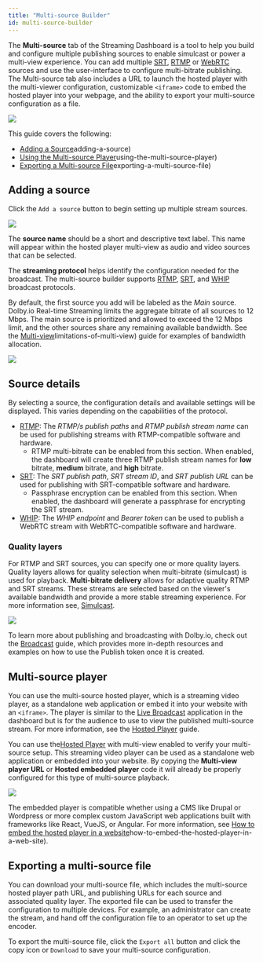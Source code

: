 ```yaml
---
title: "Multi-source Builder"
id: multi-source-builder
---
```

The **Multi-source** tab of the Streaming Dashboard is a tool to help you build and configure multiple publishing sources to enable simulcast or power a multi-view experience. You can add multiple [SRT](/millicast/broadcast/using-srt.md), [RTMP](/millicast/broadcast/using-rtmp-and-rtmps.md) or [WebRTC](/millicast/broadcast/webrtc-whip.md) sources and use the user-interface to configure multi-bitrate publishing. The Multi-source tab also includes a URL to launch the hosted player with the multi-viewer configuration, customizable `<iframe>` code to embed the hosted player into your webpage, and the ability to export your multi-source configuration as a file.


![](https://cdn.TODO.io/docs/readme/5d3aab8-builder.png)



This guide covers the following: 

- [Adding a Source](/millicast/streaming-dashboard/multi-source-builder.md)adding-a-source)
- [Using the Multi-source Player](/millicast/streaming-dashboard/multi-source-builder.md)using-the-multi-source-player)
- [Exporting a Multi-source File](/millicast/streaming-dashboard/multi-source-builder.md)exporting-a-multi-source-file)

## Adding a source

Click the `Add a source` button to begin setting up multiple stream sources.


![](https://cdn.TODO.io/docs/readme/2cc7287-add-source.png)



The **source name** should be a short and descriptive text label. This name will appear within the hosted player multi-view as audio and video sources that can be selected. 

The **streaming protocol** helps identify the configuration needed for the broadcast. The multi-source builder supports [RTMP](/millicast/broadcast/using-rtmp-and-rtmps.md), [SRT](/millicast/broadcast/using-srt.md), and [WHIP](/millicast/broadcast/webrtc-whip.md) broadcast protocols.

By default, the first source you add will be labeled as the _Main_ source. Dolby.io Real-time Streaming limits the aggregate bitrate of all sources to 12 Mbps. The main source is prioritized and allowed to exceed the 12 Mbps limit, and the other sources share any remaining available bandwidth. See the [Multi-view](/millicast/playback/multiview.md)limitations-of-multi-view) guide for examples of bandwidth allocation.


![](https://cdn.TODO.io/docs/readme/92c0819-test-sources.png)



## Source details

By selecting a source, the configuration details and available settings will be displayed. This varies depending on the capabilities of the protocol.

- [RTMP](/millicast/broadcast/using-rtmp-and-rtmps.md): The _RTMP/s publish paths_ and _RTMP publish stream name_ can be used for publishing streams with RTMP-compatible software and hardware.
  - RTMP multi-bitrate can be enabled from this section. When enabled, the dashboard will create three RTMP publish stream names for **low** bitrate, **medium** bitrate, and **high** bitrate.
- [SRT](/millicast/broadcast/using-srt.md): The _SRT publish path_, _SRT stream ID_, and _SRT publish URL_ can be used for publishing with SRT-compatible software and hardware.
  - Passphrase encryption can be enabled from this section. When enabled, the dashboard will generate a passphrase for encrypting the SRT stream.
- [WHIP](/millicast/broadcast/webrtc-whip.md): The _WHIP endpoint_ and _Bearer token_ can be used to publish a WebRTC stream with WebRTC-compatible software and hardware.

### Quality layers

For RTMP and SRT sources, you can specify one or more quality layers. Quality layers allows for quality selection when multi-bitrate (simulcast) is used for playback. **Multi-bitrate delivery** allows for adaptive quality RTMP and SRT streams. These streams are selected based on the viewer's available bandwidth and provide a more stable streaming experience. For more information see, [Simulcast](/millicast/distribution/using-webrtc-simulcast.md).


![](https://cdn.TODO.io/docs/readme/2740265-rtmp-source.png)



To learn more about publishing and broadcasting with Dolby.io, check out the [Broadcast](/millicast/broadcast/index.md) guide, which provides more in-depth resources and examples on how to use the Publish token once it is created.

## Multi-source player

You can use the multi-source hosted player, which is a streaming video player, as a standalone web application or embed it into your website with an `<iframe>`. The player is similar to the [Live Broadcast](/millicast/streaming-dashboard/how-to-broadcast-in-dashboard.md) application in the dashboard but is for the audience to use to view the published multi-source stream. For more information, see the [Hosted Player](/millicast/playback/hosted-viewer.md) guide.

You can use the[Hosted Player](/millicast/playback/hosted-viewer.md) with multi-view enabled to verify your multi-source setup. This streaming video player can be used as a standalone web application or embedded into your website. By copying the **Multi-view player URL** or **Hosted embedded player** code it will already be properly configured for this type of multi-source playback.


![](https://cdn.TODO.io/docs/readme/38fdf70-multi-source-player.png)



The embedded player is compatible whether using a CMS like Drupal or Wordpress or more complex custom JavaScript web applications built with frameworks like React, VueJS, or Angular. For more information, see [How to embed the hosted player in a website](/millicast/playback/hosted-viewer.md)how-to-embed-the-hosted-player-in-a-web-site).

## Exporting a multi-source file

You can download your multi-source file, which includes the multi-source hosted player path URL, and publishing URLs for each source and associated quality layer. The exported file can be used to transfer the configuration to multiple devices. For example, an administrator can create the stream, and hand off the configuration file to an operator to set up the encoder. 

To export the multi-source file, click the `Export all` button and click the copy icon or `Download` to save your multi-source configuration.
